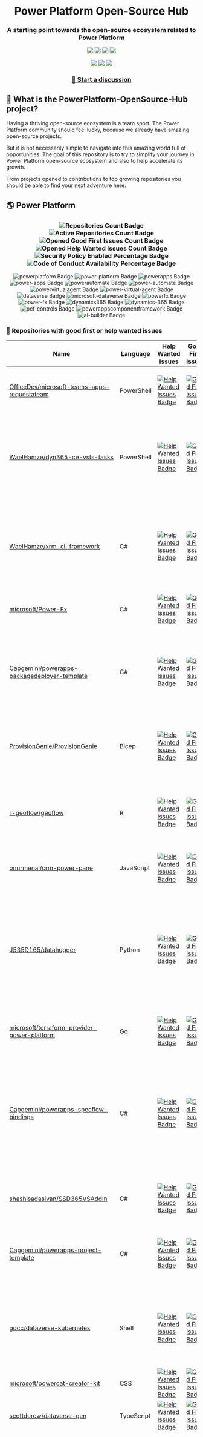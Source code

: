 <p align="center">
    <h1 align="center">
        Power Platform Open-Source Hub
    </h1>
    <h3 align="center">
        A starting point towards the open-source ecosystem related to Power Platform
    </h3>
</p>

<p align="center">
    <a href="https://github.com/rpothin/PowerPlatform-OpenSource-Hub/blob/main/LICENSE" alt="Repository License">
        <img src="https://img.shields.io/github/license/rpothin/PowerPlatform-OpenSource-Hub?color=yellow&label=License" /></a>
    <a href="#watchers" alt="Watchers">
        <img src="https://img.shields.io/github/watchers/rpothin/PowerPlatform-OpenSource-Hub?style=social" /></a>
    <a href="#forks" alt="Forks">
        <img src="https://img.shields.io/github/forks/rpothin/PowerPlatform-OpenSource-Hub?style=social" /></a>
    <a href="#stars" alt="Stars">
        <img src="https://img.shields.io/github/stars/rpothin/PowerPlatform-OpenSource-Hub?style=social" /></a>
</p>

<p align="center">
    <a href="https://github.com/rpothin/PowerPlatform-OpenSource-Hub/actions/workflows/update-github-repositories-details.yml" alt="Update repositories details">
        <img src="https://github.com/rpothin/PowerPlatform-OpenSource-Hub/actions/workflows/update-github-repositories-details.yml/badge.svg" /></a>
    <a href="https://github.com/rpothin/PowerPlatform-OpenSource-Hub/actions/workflows/update-readme-with-github-repositories-details.yml" alt="Update README">
        <img src="https://github.com/rpothin/PowerPlatform-OpenSource-Hub/actions/workflows/update-readme-with-github-repositories-details.yml/badge.svg" /></a>
    <a href="https://github.com/rpothin/PowerPlatform-OpenSource-Hub/actions/workflows/pages/pages-build-deployment" alt="Update website">
        <img src="https://github.com/rpothin/PowerPlatform-OpenSource-Hub/actions/workflows/pages/pages-build-deployment/badge.svg" /></a>
</p>

<h3 align="center">
  <a href="https://github.com/rpothin/PowerPlatform-OpenSource-Hub/discussions/new/choose">📢 Start a discussion</a>
</h3>

## 🏡 What is the PowerPlatform-OpenSource-Hub project?

Having a thriving open-source ecosystem is a team sport.
The Power Platform community should feel lucky, because we already have amazing open-source projects.

But it is not necessarily simple to navigate into this amazing world full of opportunities.
The goal of this repository is to try to simplify your journey in Power Platform open-source ecosystem and also to help accelerate its growth.

From projects opened to contributions to top growing repositories you should be able to find your next adventure here.

## 🌎 Power Platform 

<!--START_SECTION:summary-->
<h3 align='center'>
  <img alt='Repositories Count Badge' src='https://img.shields.io/badge/Repositories-226-602890'>
  <img alt='Active Repositories Count Badge' src='https://img.shields.io/badge/Active_Repositories-132-A24FBF'>
  <img alt='Opened Good First Issues Count Badge' src='https://img.shields.io/badge/Good_First_Issues-18-green'>
  <img alt='Opened Help Wanted Issues Count Badge' src='https://img.shields.io/badge/Help_Wanted_Issues-19-blue'>
  <br/>
  <img alt='Security Policy Enabled Percentage Badge' src='https://img.shields.io/badge/Security_Policy_Enabled_Percentage-19-orange'>
  <img alt='Code of Conduct Availability Percentage Badge' src='https://img.shields.io/badge/Code_of_Conduct_Availability_Percentage-26-9F2B63'>
</h3>

<p align='center'>
  <img alt='powerplatform Badge' src='https://img.shields.io/badge/powerplatform-D8F74D'>
  <img alt='power-platform Badge' src='https://img.shields.io/badge/power--platform-824725'>
  <img alt='powerapps Badge' src='https://img.shields.io/badge/powerapps-73358D'>
  <img alt='power-apps Badge' src='https://img.shields.io/badge/power--apps-8457FF'>
  <img alt='powerautomate Badge' src='https://img.shields.io/badge/powerautomate-73E01B'>
  <img alt='power-automate Badge' src='https://img.shields.io/badge/power--automate-16C1F1'>
  <img alt='powervirtualagent Badge' src='https://img.shields.io/badge/powervirtualagent-A16589'>
  <img alt='power-virtual-agent Badge' src='https://img.shields.io/badge/power--virtual--agent-E8395E'>
  <img alt='dataverse Badge' src='https://img.shields.io/badge/dataverse-CF68C1'>
  <img alt='microsoft-dataverse Badge' src='https://img.shields.io/badge/microsoft--dataverse-BD3D3C'>
  <img alt='powerfx Badge' src='https://img.shields.io/badge/powerfx-29D3A8'>
  <img alt='power-fx Badge' src='https://img.shields.io/badge/power--fx-E5CAFA'>
  <img alt='dynamics365 Badge' src='https://img.shields.io/badge/dynamics365-3034C7'>
  <img alt='dynamics-365 Badge' src='https://img.shields.io/badge/dynamics--365-0A379B'>
  <img alt='pcf-controls Badge' src='https://img.shields.io/badge/pcf--controls-F980DE'>
  <img alt='powerappscomponentframework Badge' src='https://img.shields.io/badge/powerappscomponentframework-89FF16'>
  <img alt='ai-builder Badge' src='https://img.shields.io/badge/ai--builder-279C9E'>
</p>
<!--END_SECTION:summary-->

### 💭 Repositories with good first or help wanted issues

<!--START_SECTION:repositories-opened-to-contribution-->
|Name|Language|Help Wanted Issues|Good First Issues|Topics|
|----|--------|------------------|-----------------|------|
|[OfficeDev/microsoft-teams-apps-requestateam](https://github.com/OfficeDev/microsoft-teams-apps-requestateam)|PowerShell|[![Help Wanted Issues Badge](https://img.shields.io/badge/30-blue)](https://github.com/OfficeDev/microsoft-teams-apps-requestateam/labels/help%20wanted)|[![Good First Issues Badge](https://img.shields.io/badge/17-green)](https://github.com/OfficeDev/microsoft-teams-apps-requestateam/labels/good%20first%20issue)|![microsoft Badge](https://img.shields.io/badge/microsoft-1E9467) ![microsoftteams Badge](https://img.shields.io/badge/microsoftteams-BFD42F) ![powerapps Badge](https://img.shields.io/badge/powerapps-0E36B4) ![powerautomate Badge](https://img.shields.io/badge/powerautomate-60CBA5) ![logicapps Badge](https://img.shields.io/badge/logicapps-87EC45) ![azure Badge](https://img.shields.io/badge/azure-1559F0)|
|[WaelHamze/dyn365-ce-vsts-tasks](https://github.com/WaelHamze/dyn365-ce-vsts-tasks)|PowerShell|[![Help Wanted Issues Badge](https://img.shields.io/badge/30-blue)](https://github.com/WaelHamze/dyn365-ce-vsts-tasks/labels/help%20wanted)|[![Good First Issues Badge](https://img.shields.io/badge/0-green)](https://github.com/WaelHamze/dyn365-ce-vsts-tasks/labels/good%20first%20issue)|![devops Badge](https://img.shields.io/badge/devops-B394C9) ![continuous-integration Badge](https://img.shields.io/badge/continuous--integration-BE398E) ![continuous-delivery Badge](https://img.shields.io/badge/continuous--delivery-CCE467) ![continuous-deployment Badge](https://img.shields.io/badge/continuous--deployment-623701) ![dynamics-365 Badge](https://img.shields.io/badge/dynamics--365-CDF015) ![powershell Badge](https://img.shields.io/badge/powershell-24DD5F) ![msdyn365 Badge](https://img.shields.io/badge/msdyn365-8E6401) ![crm Badge](https://img.shields.io/badge/crm-926B79) ![dynamics Badge](https://img.shields.io/badge/dynamics-464E52) ![build-automation Badge](https://img.shields.io/badge/build--automation-AD7AE4) ![release-automation Badge](https://img.shields.io/badge/release--automation-78C0A3)|
|[WaelHamze/xrm-ci-framework](https://github.com/WaelHamze/xrm-ci-framework)|C#|[![Help Wanted Issues Badge](https://img.shields.io/badge/11-blue)](https://github.com/WaelHamze/xrm-ci-framework/labels/help%20wanted)|[![Good First Issues Badge](https://img.shields.io/badge/0-green)](https://github.com/WaelHamze/xrm-ci-framework/labels/good%20first%20issue)|![devops Badge](https://img.shields.io/badge/devops-AF8D89) ![continuous-integration Badge](https://img.shields.io/badge/continuous--integration-BA29A1) ![continuous-delivery Badge](https://img.shields.io/badge/continuous--delivery-9DFCCC) ![continuous-deployment Badge](https://img.shields.io/badge/continuous--deployment-B5080E) ![crm Badge](https://img.shields.io/badge/crm-70114E) ![dynamics Badge](https://img.shields.io/badge/dynamics-385E6E) ![msdyn365 Badge](https://img.shields.io/badge/msdyn365-264BED) ![dynamics-365 Badge](https://img.shields.io/badge/dynamics--365-0BFD16) ![powershell Badge](https://img.shields.io/badge/powershell-C35101) ![scripts Badge](https://img.shields.io/badge/scripts-85EECE) ![build-automation Badge](https://img.shields.io/badge/build--automation-5B2AB2) ![release-automation Badge](https://img.shields.io/badge/release--automation-754B39)|
|[microsoft/Power-Fx](https://github.com/microsoft/Power-Fx)|C#|[![Help Wanted Issues Badge](https://img.shields.io/badge/0-blue)](https://github.com/microsoft/Power-Fx/labels/help%20wanted)|[![Good First Issues Badge](https://img.shields.io/badge/9-green)](https://github.com/microsoft/Power-Fx/labels/good%20first%20issue)|![power-fx Badge](https://img.shields.io/badge/power--fx-61886E) ![powerfx Badge](https://img.shields.io/badge/powerfx-2E4BF7)|
|[Capgemini/powerapps-packagedeployer-template](https://github.com/Capgemini/powerapps-packagedeployer-template)|C#|[![Help Wanted Issues Badge](https://img.shields.io/badge/0-blue)](https://github.com/Capgemini/powerapps-packagedeployer-template/labels/help%20wanted)|[![Good First Issues Badge](https://img.shields.io/badge/5-green)](https://github.com/Capgemini/powerapps-packagedeployer-template/labels/good%20first%20issue)|![dyanmics-365 Badge](https://img.shields.io/badge/dyanmics--365-A2B9AD) ![dynamics Badge](https://img.shields.io/badge/dynamics-AE2AD2) ![dynamics-crm Badge](https://img.shields.io/badge/dynamics--crm-62E2BF) ![alm Badge](https://img.shields.io/badge/alm-CD0634) ![continuous-deployment Badge](https://img.shields.io/badge/continuous--deployment-F0B875) ![continuous-delivery Badge](https://img.shields.io/badge/continuous--delivery-02DDEB) ![powerapps Badge](https://img.shields.io/badge/powerapps-8E8AF4) ![package-deployer Badge](https://img.shields.io/badge/package--deployer-2193F4) ![power-apps Badge](https://img.shields.io/badge/power--apps-D19054) ![power-platform Badge](https://img.shields.io/badge/power--platform-2CE280) ![microsoft Badge](https://img.shields.io/badge/microsoft-2FE756)|
|[ProvisionGenie/ProvisionGenie](https://github.com/ProvisionGenie/ProvisionGenie)|Bicep|[![Help Wanted Issues Badge](https://img.shields.io/badge/3-blue)](https://github.com/ProvisionGenie/ProvisionGenie/labels/help%20wanted)|[![Good First Issues Badge](https://img.shields.io/badge/2-green)](https://github.com/ProvisionGenie/ProvisionGenie/labels/good%20first%20issue)|![microsoftteams Badge](https://img.shields.io/badge/microsoftteams-A55866) ![powerplatform Badge](https://img.shields.io/badge/powerplatform-BEB81D) ![logicapps Badge](https://img.shields.io/badge/logicapps-88352E) ![microsoft-teams Badge](https://img.shields.io/badge/microsoft--teams-B507F1) ![azure Badge](https://img.shields.io/badge/azure-E2E83D) ![microsoft Badge](https://img.shields.io/badge/microsoft-03E8CD) ![hacktoberfest Badge](https://img.shields.io/badge/hacktoberfest-F8D797)|
|[r-geoflow/geoflow](https://github.com/r-geoflow/geoflow)|R|[![Help Wanted Issues Badge](https://img.shields.io/badge/5-blue)](https://github.com/r-geoflow/geoflow/labels/help%20wanted)|[![Good First Issues Badge](https://img.shields.io/badge/0-green)](https://github.com/r-geoflow/geoflow/labels/good%20first%20issue)|![r Badge](https://img.shields.io/badge/r-5F8EF7) ![geospatial Badge](https://img.shields.io/badge/geospatial-9FCC8C) ![spatial Badge](https://img.shields.io/badge/spatial-82079A) ![workflow Badge](https://img.shields.io/badge/workflow-3CE090) ![data Badge](https://img.shields.io/badge/data-816255) ![metadata Badge](https://img.shields.io/badge/metadata-CA996E) ![fair Badge](https://img.shields.io/badge/fair-7361A0) ![inspire Badge](https://img.shields.io/badge/inspire-F43F5A) ![iso Badge](https://img.shields.io/badge/iso-DD7697) ![ogc Badge](https://img.shields.io/badge/ogc-CBCAA8) ![orchestrator Badge](https://img.shields.io/badge/orchestrator-06147F) ![zenodo Badge](https://img.shields.io/badge/zenodo-F83069) ![dataverse Badge](https://img.shields.io/badge/dataverse-27AA67) ![postgis Badge](https://img.shields.io/badge/postgis-2376A8) ![ocs Badge](https://img.shields.io/badge/ocs-6B6950)|
|[onurmenal/crm-power-pane](https://github.com/onurmenal/crm-power-pane)|JavaScript|[![Help Wanted Issues Badge](https://img.shields.io/badge/1-blue)](https://github.com/onurmenal/crm-power-pane/labels/help%20wanted)|[![Good First Issues Badge](https://img.shields.io/badge/3-green)](https://github.com/onurmenal/crm-power-pane/labels/good%20first%20issue)|![dynamics-crm Badge](https://img.shields.io/badge/dynamics--crm-BC5FC7) ![dynamics-365 Badge](https://img.shields.io/badge/dynamics--365-D16764) ![browser-extension Badge](https://img.shields.io/badge/browser--extension-682110) ![crm Badge](https://img.shields.io/badge/crm-F7A712)|
|[J535D165/datahugger](https://github.com/J535D165/datahugger)|Python|[![Help Wanted Issues Badge](https://img.shields.io/badge/4-blue)](https://github.com/J535D165/datahugger/labels/help%20wanted)|[![Good First Issues Badge](https://img.shields.io/badge/0-green)](https://github.com/J535D165/datahugger/labels/good%20first%20issue)|![scientific Badge](https://img.shields.io/badge/scientific-DBB1E8) ![scientific-data Badge](https://img.shields.io/badge/scientific--data-61A679) ![cli Badge](https://img.shields.io/badge/cli-DB4A86) ![data Badge](https://img.shields.io/badge/data-9CF715) ![dataverse Badge](https://img.shields.io/badge/dataverse-6A01E5) ![dryad Badge](https://img.shields.io/badge/dryad-EE49D4) ![figshare Badge](https://img.shields.io/badge/figshare-577F55) ![github Badge](https://img.shields.io/badge/github-CF6895) ![python Badge](https://img.shields.io/badge/python-E8CB84) ![repository Badge](https://img.shields.io/badge/repository-BE56EF) ![research Badge](https://img.shields.io/badge/research-B98144) ![research-data-management Badge](https://img.shields.io/badge/research--data--management-03F2A8) ![science Badge](https://img.shields.io/badge/science-F180D5) ![utrecht-university Badge](https://img.shields.io/badge/utrecht--university-424EC1) ![zenodo Badge](https://img.shields.io/badge/zenodo-2E53D2) ![datacite Badge](https://img.shields.io/badge/datacite-1843C6) ![dataone Badge](https://img.shields.io/badge/dataone-062334) ![mendeley-data Badge](https://img.shields.io/badge/mendeley--data-334F8D) ![rdm Badge](https://img.shields.io/badge/rdm-490BB1)|
|[microsoft/terraform-provider-power-platform](https://github.com/microsoft/terraform-provider-power-platform)|Go|[![Help Wanted Issues Badge](https://img.shields.io/badge/0-blue)](https://github.com/microsoft/terraform-provider-power-platform/labels/help%20wanted)|[![Good First Issues Badge](https://img.shields.io/badge/4-green)](https://github.com/microsoft/terraform-provider-power-platform/labels/good%20first%20issue)|![power-platform Badge](https://img.shields.io/badge/power--platform-D56FE1) ![terraform Badge](https://img.shields.io/badge/terraform-3EBB18) ![terraform-provider Badge](https://img.shields.io/badge/terraform--provider-460631)|
|[Capgemini/powerapps-specflow-bindings](https://github.com/Capgemini/powerapps-specflow-bindings)|C#|[![Help Wanted Issues Badge](https://img.shields.io/badge/0-blue)](https://github.com/Capgemini/powerapps-specflow-bindings/labels/help%20wanted)|[![Good First Issues Badge](https://img.shields.io/badge/4-green)](https://github.com/Capgemini/powerapps-specflow-bindings/labels/good%20first%20issue)|![dynamics-365 Badge](https://img.shields.io/badge/dynamics--365-254FE4) ![dynamics Badge](https://img.shields.io/badge/dynamics-7F0A7A) ![dynamics-crm Badge](https://img.shields.io/badge/dynamics--crm-09A86F) ![specflow Badge](https://img.shields.io/badge/specflow-B964F5) ![automated-testing Badge](https://img.shields.io/badge/automated--testing-710717) ![automated-tests Badge](https://img.shields.io/badge/automated--tests-BBA2F5) ![ui-testing Badge](https://img.shields.io/badge/ui--testing-866C16) ![xrm Badge](https://img.shields.io/badge/xrm-A0E58F) ![powerapps Badge](https://img.shields.io/badge/powerapps-E25105) ![cds Badge](https://img.shields.io/badge/cds-8BFDF6) ![bindings Badge](https://img.shields.io/badge/bindings-A65267) ![specflow-steps Badge](https://img.shields.io/badge/specflow--steps-D14455) ![test-automation Badge](https://img.shields.io/badge/test--automation-EF68E6) ![testing Badge](https://img.shields.io/badge/testing-A74187) ![specflow-bindings Badge](https://img.shields.io/badge/specflow--bindings-42F717) ![uci Badge](https://img.shields.io/badge/uci-AA22A7) ![power-apps Badge](https://img.shields.io/badge/power--apps-7F7DC3) ![power-platform Badge](https://img.shields.io/badge/power--platform-69F97E) ![microsoft Badge](https://img.shields.io/badge/microsoft-1F7890)|
|[shashisadasivan/SSD365VSAddIn](https://github.com/shashisadasivan/SSD365VSAddIn)|C#|[![Help Wanted Issues Badge](https://img.shields.io/badge/2-blue)](https://github.com/shashisadasivan/SSD365VSAddIn/labels/help%20wanted)|[![Good First Issues Badge](https://img.shields.io/badge/2-green)](https://github.com/shashisadasivan/SSD365VSAddIn/labels/good%20first%20issue)|![d365fo Badge](https://img.shields.io/badge/d365fo-F4A952) ![d365 Badge](https://img.shields.io/badge/d365-F30938) ![visual-studio-extension Badge](https://img.shields.io/badge/visual--studio--extension-7EF1D4) ![dynamics-365 Badge](https://img.shields.io/badge/dynamics--365-86D7C7) ![hacktoberfest Badge](https://img.shields.io/badge/hacktoberfest-25C12C)|
|[Capgemini/powerapps-project-template](https://github.com/Capgemini/powerapps-project-template)|C#|[![Help Wanted Issues Badge](https://img.shields.io/badge/0-blue)](https://github.com/Capgemini/powerapps-project-template/labels/help%20wanted)|[![Good First Issues Badge](https://img.shields.io/badge/3-green)](https://github.com/Capgemini/powerapps-project-template/labels/good%20first%20issue)|![powerapps Badge](https://img.shields.io/badge/powerapps-162FF1) ![power-apps Badge](https://img.shields.io/badge/power--apps-C9CB95) ![dynamics-365 Badge](https://img.shields.io/badge/dynamics--365-1B82B7) ![dynamics Badge](https://img.shields.io/badge/dynamics-B78644) ![dynamics-crm Badge](https://img.shields.io/badge/dynamics--crm-9D1F6C) ![powerplatform Badge](https://img.shields.io/badge/powerplatform-3602DB) ![power-platform Badge](https://img.shields.io/badge/power--platform-C25794) ![yeoman-generator Badge](https://img.shields.io/badge/yeoman--generator-4AB853) ![microsoft Badge](https://img.shields.io/badge/microsoft-CDA9FE)|
|[gdcc/dataverse-kubernetes](https://github.com/gdcc/dataverse-kubernetes)|Shell|[![Help Wanted Issues Badge](https://img.shields.io/badge/3-blue)](https://github.com/gdcc/dataverse-kubernetes/labels/help%20wanted)|[![Good First Issues Badge](https://img.shields.io/badge/0-green)](https://github.com/gdcc/dataverse-kubernetes/labels/good%20first%20issue)|![dataverse Badge](https://img.shields.io/badge/dataverse-8B1FDE) ![docker Badge](https://img.shields.io/badge/docker-F95B1F) ![container Badge](https://img.shields.io/badge/container-D68CF2) ![containerization Badge](https://img.shields.io/badge/containerization-4B1F3C) ![kubernetes Badge](https://img.shields.io/badge/kubernetes-D2C9D2) ![kubernetes-deployment Badge](https://img.shields.io/badge/kubernetes--deployment-669AED) ![kubernetes-cluster Badge](https://img.shields.io/badge/kubernetes--cluster-FB0FFF) ![k8s Badge](https://img.shields.io/badge/k8s-C236FB) ![kustomize Badge](https://img.shields.io/badge/kustomize-7F4033) ![hacktoberfest Badge](https://img.shields.io/badge/hacktoberfest-3999E7)|
|[microsoft/powercat-creator-kit](https://github.com/microsoft/powercat-creator-kit)|CSS|[![Help Wanted Issues Badge](https://img.shields.io/badge/0-blue)](https://github.com/microsoft/powercat-creator-kit/labels/help%20wanted)|[![Good First Issues Badge](https://img.shields.io/badge/2-green)](https://github.com/microsoft/powercat-creator-kit/labels/good%20first%20issue)|![pcf Badge](https://img.shields.io/badge/pcf-005851) ![powerapps Badge](https://img.shields.io/badge/powerapps-E45226)|
|[scottdurow/dataverse-gen](https://github.com/scottdurow/dataverse-gen)|TypeScript|[![Help Wanted Issues Badge](https://img.shields.io/badge/2-blue)](https://github.com/scottdurow/dataverse-gen/labels/help%20wanted)|[![Good First Issues Badge](https://img.shields.io/badge/0-green)](https://github.com/scottdurow/dataverse-gen/labels/good%20first%20issue)|![cds Badge](https://img.shields.io/badge/cds-3E43C9) ![codegen Badge](https://img.shields.io/badge/codegen-4D1EE2) ![common-data-service Badge](https://img.shields.io/badge/common--data--service-615B0A) ![dataverse Badge](https://img.shields.io/badge/dataverse-49161E)|
|[microsoft/Microsoft365DSC](https://github.com/microsoft/Microsoft365DSC)|PowerShell|[![Help Wanted Issues Badge](https://img.shields.io/badge/2-blue)](https://github.com/microsoft/Microsoft365DSC/labels/help%20wanted)|[![Good First Issues Badge](https://img.shields.io/badge/0-green)](https://github.com/microsoft/Microsoft365DSC/labels/good%20first%20issue)|![microsoft365 Badge](https://img.shields.io/badge/microsoft365-9A6DCB) ![powershell Badge](https://img.shields.io/badge/powershell-047D4B) ![monitoring Badge](https://img.shields.io/badge/monitoring-2F3FDD) ![desiredstateconfiguration Badge](https://img.shields.io/badge/desiredstateconfiguration-022821) ![configuration-as-code Badge](https://img.shields.io/badge/configuration--as--code-4A0EDD) ![devops Badge](https://img.shields.io/badge/devops-56C7DF) ![office365 Badge](https://img.shields.io/badge/office365-7B4379) ![sharepoint Badge](https://img.shields.io/badge/sharepoint-B89859) ![onedrive Badge](https://img.shields.io/badge/onedrive-914AE9) ![powerplatform Badge](https://img.shields.io/badge/powerplatform-75A2E5) ![teams Badge](https://img.shields.io/badge/teams-0C1BD9) ![microsoft Badge](https://img.shields.io/badge/microsoft-E64502) ![securityandcompliance Badge](https://img.shields.io/badge/securityandcompliance-00DD8A) ![skypeforbusiness Badge](https://img.shields.io/badge/skypeforbusiness-1C7075) ![azuread Badge](https://img.shields.io/badge/azuread-AF8906) ![exchangeonline Badge](https://img.shields.io/badge/exchangeonline-83919F) ![intune Badge](https://img.shields.io/badge/intune-26B058) ![hacktoberfest Badge](https://img.shields.io/badge/hacktoberfest-336E80)|
|[Capgemini/xrm-datamigration](https://github.com/Capgemini/xrm-datamigration)|C#|[![Help Wanted Issues Badge](https://img.shields.io/badge/0-blue)](https://github.com/Capgemini/xrm-datamigration/labels/help%20wanted)|[![Good First Issues Badge](https://img.shields.io/badge/2-green)](https://github.com/Capgemini/xrm-datamigration/labels/good%20first%20issue)|![power-apps Badge](https://img.shields.io/badge/power--apps-BA2F9A) ![power-platform Badge](https://img.shields.io/badge/power--platform-A595A7) ![dynamics-365 Badge](https://img.shields.io/badge/dynamics--365-A6570F) ![dynamics-crm Badge](https://img.shields.io/badge/dynamics--crm-7E5DF3) ![dynamics Badge](https://img.shields.io/badge/dynamics-A38FC2) ![common-data-service Badge](https://img.shields.io/badge/common--data--service-89E8A6) ![cds Badge](https://img.shields.io/badge/cds-22C4D7) ![microsoft Badge](https://img.shields.io/badge/microsoft-8FFB05) ![powerplatform Badge](https://img.shields.io/badge/powerplatform-BCCECC)|
|[ewingjm/development-hub](https://github.com/ewingjm/development-hub)|C#|[![Help Wanted Issues Badge](https://img.shields.io/badge/0-blue)](https://github.com/ewingjm/development-hub/labels/help%20wanted)|[![Good First Issues Badge](https://img.shields.io/badge/2-green)](https://github.com/ewingjm/development-hub/labels/good%20first%20issue)|![powerapps Badge](https://img.shields.io/badge/powerapps-CA6A27) ![powerapps-solutions Badge](https://img.shields.io/badge/powerapps--solutions-729D0C) ![powerplatform Badge](https://img.shields.io/badge/powerplatform-14A411) ![dynamics Badge](https://img.shields.io/badge/dynamics-A28081) ![dynamics-crm Badge](https://img.shields.io/badge/dynamics--crm-3AD85A) ![dynamics365 Badge](https://img.shields.io/badge/dynamics365-F63C82) ![dynamics-365 Badge](https://img.shields.io/badge/dynamics--365-F7F4F2) ![dynamics-crm-online Badge](https://img.shields.io/badge/dynamics--crm--online-392BB1) ![common-data-service Badge](https://img.shields.io/badge/common--data--service-524953) ![cds Badge](https://img.shields.io/badge/cds-B0C3AF) ![ci Badge](https://img.shields.io/badge/ci-74F5F2) ![continuous-integration Badge](https://img.shields.io/badge/continuous--integration-6328CB) ![devops Badge](https://img.shields.io/badge/devops-8965DC) ![azure-devops Badge](https://img.shields.io/badge/azure--devops-4191AF)|
|[albanian-xrm/Xrm-Entity-Serializer](https://github.com/albanian-xrm/Xrm-Entity-Serializer)|C#|[![Help Wanted Issues Badge](https://img.shields.io/badge/1-blue)](https://github.com/albanian-xrm/Xrm-Entity-Serializer/labels/help%20wanted)|[![Good First Issues Badge](https://img.shields.io/badge/1-green)](https://github.com/albanian-xrm/Xrm-Entity-Serializer/labels/good%20first%20issue)|![c-sharp Badge](https://img.shields.io/badge/c--sharp-6C3474) ![xrm-entity-serializer Badge](https://img.shields.io/badge/xrm--entity--serializer-1AA5B6) ![newtonsoft-json Badge](https://img.shields.io/badge/newtonsoft--json-A3CA56) ![dynamics-crm Badge](https://img.shields.io/badge/dynamics--crm-60746D) ![json Badge](https://img.shields.io/badge/json-10B04A) ![made-in-albania Badge](https://img.shields.io/badge/made--in--albania-212A84) ![dataverse Badge](https://img.shields.io/badge/dataverse-DE6F88)|
|[OliverFlint/XrmTypesGen](https://github.com/OliverFlint/XrmTypesGen)|TypeScript|[![Help Wanted Issues Badge](https://img.shields.io/badge/2-blue)](https://github.com/OliverFlint/XrmTypesGen/labels/help%20wanted)|[![Good First Issues Badge](https://img.shields.io/badge/0-green)](https://github.com/OliverFlint/XrmTypesGen/labels/good%20first%20issue)|![dynmaics Badge](https://img.shields.io/badge/dynmaics-1EDA3F) ![356 Badge](https://img.shields.io/badge/356-4E798B) ![typescript Badge](https://img.shields.io/badge/typescript-7A8A6A) ![javascript Badge](https://img.shields.io/badge/javascript-4EA4BB) ![dataverse Badge](https://img.shields.io/badge/dataverse-C42D44) ![powerapps Badge](https://img.shields.io/badge/powerapps-2DBF13) ![dynamics-365 Badge](https://img.shields.io/badge/dynamics--365-C4C8E8)|
|[pnp/provision-assist-m365](https://github.com/pnp/provision-assist-m365)|PowerShell|[![Help Wanted Issues Badge](https://img.shields.io/badge/1-blue)](https://github.com/pnp/provision-assist-m365/labels/help%20wanted)|[![Good First Issues Badge](https://img.shields.io/badge/1-green)](https://github.com/pnp/provision-assist-m365/labels/good%20first%20issue)|![microsoftteams Badge](https://img.shields.io/badge/microsoftteams-1213AF) ![powerapps Badge](https://img.shields.io/badge/powerapps-19B6CD) ![powerapps-solutions Badge](https://img.shields.io/badge/powerapps--solutions-F51CFD) ![sharepoint Badge](https://img.shields.io/badge/sharepoint-10319E) ![azureautomation Badge](https://img.shields.io/badge/azureautomation-8740CD) ![logicapps Badge](https://img.shields.io/badge/logicapps-7EB80F) ![powerautomate Badge](https://img.shields.io/badge/powerautomate-28A150) ![powershell Badge](https://img.shields.io/badge/powershell-D07429) ![provisioning Badge](https://img.shields.io/badge/provisioning-4983EF) ![copilot Badge](https://img.shields.io/badge/copilot-416CB2) ![copilot-for-microsoft-365 Badge](https://img.shields.io/badge/copilot--for--microsoft--365-B9AA21)|
|[abvogel/Microsoft.Xrm.DevOps.Data](https://github.com/abvogel/Microsoft.Xrm.DevOps.Data)|C#|[![Help Wanted Issues Badge](https://img.shields.io/badge/0-blue)](https://github.com/abvogel/Microsoft.Xrm.DevOps.Data/labels/help%20wanted)|[![Good First Issues Badge](https://img.shields.io/badge/1-green)](https://github.com/abvogel/Microsoft.Xrm.DevOps.Data/labels/good%20first%20issue)|![dynamics-crm Badge](https://img.shields.io/badge/dynamics--crm-6FD0A8) ![c-sharp Badge](https://img.shields.io/badge/c--sharp-986423) ![dynamics Badge](https://img.shields.io/badge/dynamics-24365E) ![dynamics-365 Badge](https://img.shields.io/badge/dynamics--365-EAB811) ![dynamics-crm-online Badge](https://img.shields.io/badge/dynamics--crm--online-C46525) ![devops-tools Badge](https://img.shields.io/badge/devops--tools-E2932A) ![data-migration-tool Badge](https://img.shields.io/badge/data--migration--tool-58E1D4) ![crm-configuration-migration Badge](https://img.shields.io/badge/crm--configuration--migration-055B02) ![package-deployer Badge](https://img.shields.io/badge/package--deployer-50AA80) ![crm-package-deployer Badge](https://img.shields.io/badge/crm--package--deployer-486B4D)|
|[OGcanviz/ChartComponents](https://github.com/OGcanviz/ChartComponents)||[![Help Wanted Issues Badge](https://img.shields.io/badge/0-blue)](https://github.com/OGcanviz/ChartComponents/labels/help%20wanted)|[![Good First Issues Badge](https://img.shields.io/badge/1-green)](https://github.com/OGcanviz/ChartComponents/labels/good%20first%20issue)|![powerapps Badge](https://img.shields.io/badge/powerapps-8ECC03) ![office365 Badge](https://img.shields.io/badge/office365-7EAB5D) ![powerplatform Badge](https://img.shields.io/badge/powerplatform-3E4A6C) ![charts Badge](https://img.shields.io/badge/charts-57950E) ![graphs Badge](https://img.shields.io/badge/graphs-D29E12) ![svg Badge](https://img.shields.io/badge/svg-0C8475) ![components Badge](https://img.shields.io/badge/components-6C38B9)|
|[IQSS/dataverse-client-r](https://github.com/IQSS/dataverse-client-r)|R|[![Help Wanted Issues Badge](https://img.shields.io/badge/1-blue)](https://github.com/IQSS/dataverse-client-r/labels/help%20wanted)|[![Good First Issues Badge](https://img.shields.io/badge/0-green)](https://github.com/IQSS/dataverse-client-r/labels/good%20first%20issue)|![dataverse Badge](https://img.shields.io/badge/dataverse-460423) ![sword Badge](https://img.shields.io/badge/sword-E3A282) ![r Badge](https://img.shields.io/badge/r-F90AC2) ![cran Badge](https://img.shields.io/badge/cran-E3E028) ![data Badge](https://img.shields.io/badge/data-E3E7C4) ![data-deposit Badge](https://img.shields.io/badge/data--deposit-1D81FB) ![dataverse-api Badge](https://img.shields.io/badge/dataverse--api-50CF0D)|
|[scottdurow/RibbonWorkbench](https://github.com/scottdurow/RibbonWorkbench)|JavaScript|[![Help Wanted Issues Badge](https://img.shields.io/badge/1-blue)](https://github.com/scottdurow/RibbonWorkbench/labels/help%20wanted)|[![Good First Issues Badge](https://img.shields.io/badge/0-green)](https://github.com/scottdurow/RibbonWorkbench/labels/good%20first%20issue)|![dynamics365 Badge](https://img.shields.io/badge/dynamics365-6B4DD0)|
|[gdcc/easyDataverse](https://github.com/gdcc/easyDataverse)|Python|[![Help Wanted Issues Badge](https://img.shields.io/badge/0-blue)](https://github.com/gdcc/easyDataverse/labels/help%20wanted)|[![Good First Issues Badge](https://img.shields.io/badge/1-green)](https://github.com/gdcc/easyDataverse/labels/good%20first%20issue)|![dataverse Badge](https://img.shields.io/badge/dataverse-E3A22A) ![dataverse-api Badge](https://img.shields.io/badge/dataverse--api-65BFDA)|
|[MscrmTools/XrmToolBox](https://github.com/MscrmTools/XrmToolBox)|C#|[![Help Wanted Issues Badge](https://img.shields.io/badge/1-blue)](https://github.com/MscrmTools/XrmToolBox/labels/help%20wanted)|[![Good First Issues Badge](https://img.shields.io/badge/0-green)](https://github.com/MscrmTools/XrmToolBox/labels/good%20first%20issue)|![xrmtoolbox Badge](https://img.shields.io/badge/xrmtoolbox-E26261) ![microsoft-dynamics-crm Badge](https://img.shields.io/badge/microsoft--dynamics--crm-D84FBE) ![cds Badge](https://img.shields.io/badge/cds-C1E409) ![powerapps Badge](https://img.shields.io/badge/powerapps-F16EB3) ![microsoft-dynamics Badge](https://img.shields.io/badge/microsoft--dynamics-0B83A5) ![microsoft-dataverse Badge](https://img.shields.io/badge/microsoft--dataverse-092059)|
|[pnp/prompt-pulse](https://github.com/pnp/prompt-pulse)||[![Help Wanted Issues Badge](https://img.shields.io/badge/0-blue)](https://github.com/pnp/prompt-pulse/labels/help%20wanted)|[![Good First Issues Badge](https://img.shields.io/badge/1-green)](https://github.com/pnp/prompt-pulse/labels/good%20first%20issue)|![ai Badge](https://img.shields.io/badge/ai-7D082B) ![copilot Badge](https://img.shields.io/badge/copilot-73278F) ![copilot-chat Badge](https://img.shields.io/badge/copilot--chat-C4C3F3) ![powerapps Badge](https://img.shields.io/badge/powerapps-B83E11) ![powerautomate Badge](https://img.shields.io/badge/powerautomate-2340D3) ![prompt Badge](https://img.shields.io/badge/prompt-B2E14E) ![prompt-engineering Badge](https://img.shields.io/badge/prompt--engineering-3231A7) ![sharepoint-online Badge](https://img.shields.io/badge/sharepoint--online-8F4BE5) ![copilot-for-microsoft-365 Badge](https://img.shields.io/badge/copilot--for--microsoft--365-36A2D8) ![microsoft365 Badge](https://img.shields.io/badge/microsoft365-104C3D) ![prompts Badge](https://img.shields.io/badge/prompts-B863E5)|
|[PowerPlatformAF/PowerPlatformAF](https://github.com/PowerPlatformAF/PowerPlatformAF)||[![Help Wanted Issues Badge](https://img.shields.io/badge/1-blue)](https://github.com/PowerPlatformAF/PowerPlatformAF/labels/help%20wanted)|[![Good First Issues Badge](https://img.shields.io/badge/0-green)](https://github.com/PowerPlatformAF/PowerPlatformAF/labels/good%20first%20issue)|![powerplatform Badge](https://img.shields.io/badge/powerplatform-ABCF1E) ![powerapps Badge](https://img.shields.io/badge/powerapps-0610E1) ![powerbi Badge](https://img.shields.io/badge/powerbi-C64B11) ![powerautomate Badge](https://img.shields.io/badge/powerautomate-B7FAF9) ![powervirtualagent Badge](https://img.shields.io/badge/powervirtualagent-C6D10E) ![dynamics365 Badge](https://img.shields.io/badge/dynamics365-15298A) ![microsoft Badge](https://img.shields.io/badge/microsoft-3C683B)|
|[Power-Maverick/PCF-CustomControlBuilder](https://github.com/Power-Maverick/PCF-CustomControlBuilder)|C#|[![Help Wanted Issues Badge](https://img.shields.io/badge/1-blue)](https://github.com/Power-Maverick/PCF-CustomControlBuilder/labels/help%20wanted)|[![Good First Issues Badge](https://img.shields.io/badge/0-green)](https://github.com/Power-Maverick/PCF-CustomControlBuilder/labels/good%20first%20issue)|![xrmtoolbox Badge](https://img.shields.io/badge/xrmtoolbox-4AEFB7) ![cds Badge](https://img.shields.io/badge/cds-E77A64) ![powerapps Badge](https://img.shields.io/badge/powerapps-7A3C42) ![dynamics-365 Badge](https://img.shields.io/badge/dynamics--365-129ADF) ![pcf Badge](https://img.shields.io/badge/pcf-12E483) ![custom-controls Badge](https://img.shields.io/badge/custom--controls-1B06F2) ![powerappscomponentframework Badge](https://img.shields.io/badge/powerappscomponentframework-E1928F)|
<!--END_SECTION:repositories-opened-to-contribution-->

### 🚀 Top 10 growing repositories

<!--START_SECTION:top-growing-repositories-->
|Name|Language|Stars|Watchers|Topics|
|----|--------|-----|--------|------|
|[IQSS/dataverse-client-r](https://github.com/IQSS/dataverse-client-r)|R|![Stars Badge](https://img.shields.io/badge/62-yellow)|![Watchers Badge](https://img.shields.io/badge/13-orange)|![dataverse Badge](https://img.shields.io/badge/dataverse-1D1BC1) ![sword Badge](https://img.shields.io/badge/sword-D0CF1E) ![r Badge](https://img.shields.io/badge/r-3BA752) ![cran Badge](https://img.shields.io/badge/cran-19CA77) ![data Badge](https://img.shields.io/badge/data-68138E) ![data-deposit Badge](https://img.shields.io/badge/data--deposit-D3A92E) ![dataverse-api Badge](https://img.shields.io/badge/dataverse--api-22BA03)|
|[dylanhaskins/PowerPlatformCICD](https://github.com/dylanhaskins/PowerPlatformCICD)|C#|![Stars Badge](https://img.shields.io/badge/39-yellow)|![Watchers Badge](https://img.shields.io/badge/7-orange)|![powerplatform Badge](https://img.shields.io/badge/powerplatform-BF7B0B) ![dynamics365 Badge](https://img.shields.io/badge/dynamics365-0186C1) ![dynamics-365 Badge](https://img.shields.io/badge/dynamics--365-B26570) ![alm Badge](https://img.shields.io/badge/alm-9B5172) ![devops Badge](https://img.shields.io/badge/devops-C80FA4) ![devops-tools Badge](https://img.shields.io/badge/devops--tools-34438D) ![devops-pipeline Badge](https://img.shields.io/badge/devops--pipeline-80994D) ![powershell-script Badge](https://img.shields.io/badge/powershell--script-D06F2F)|
|[Dimsi-BS/XrmFramework](https://github.com/Dimsi-BS/XrmFramework)|C#|![Stars Badge](https://img.shields.io/badge/24-yellow)|![Watchers Badge](https://img.shields.io/badge/2-orange)|![dynamics-365 Badge](https://img.shields.io/badge/dynamics--365-DCE186) ![dynamics365 Badge](https://img.shields.io/badge/dynamics365-38D50F) ![xrm Badge](https://img.shields.io/badge/xrm-CE0889) ![dynamics-crm-online Badge](https://img.shields.io/badge/dynamics--crm--online-588CF0) ![dynamics-crm Badge](https://img.shields.io/badge/dynamics--crm-64896F) ![dynamics Badge](https://img.shields.io/badge/dynamics-994CE9)|
|[microsoft/Microsoft365DSC](https://github.com/microsoft/Microsoft365DSC)|PowerShell|![Stars Badge](https://img.shields.io/badge/1794-yellow)|![Watchers Badge](https://img.shields.io/badge/81-orange)|![microsoft365 Badge](https://img.shields.io/badge/microsoft365-B313AE) ![powershell Badge](https://img.shields.io/badge/powershell-688E3D) ![monitoring Badge](https://img.shields.io/badge/monitoring-ED2D15) ![desiredstateconfiguration Badge](https://img.shields.io/badge/desiredstateconfiguration-DA438C) ![configuration-as-code Badge](https://img.shields.io/badge/configuration--as--code-43601B) ![devops Badge](https://img.shields.io/badge/devops-711DB4) ![office365 Badge](https://img.shields.io/badge/office365-5D5E97) ![sharepoint Badge](https://img.shields.io/badge/sharepoint-DD1F8F) ![onedrive Badge](https://img.shields.io/badge/onedrive-130E7D) ![powerplatform Badge](https://img.shields.io/badge/powerplatform-4A6E19) ![teams Badge](https://img.shields.io/badge/teams-0691EB) ![microsoft Badge](https://img.shields.io/badge/microsoft-B8CEEB) ![securityandcompliance Badge](https://img.shields.io/badge/securityandcompliance-E7A1D9) ![skypeforbusiness Badge](https://img.shields.io/badge/skypeforbusiness-3A0409) ![azuread Badge](https://img.shields.io/badge/azuread-935CC3) ![exchangeonline Badge](https://img.shields.io/badge/exchangeonline-64340B) ![intune Badge](https://img.shields.io/badge/intune-5FD508) ![hacktoberfest Badge](https://img.shields.io/badge/hacktoberfest-AB61FB)|
|[microsoft/PowerPlatformConnectors](https://github.com/microsoft/PowerPlatformConnectors)|C#|![Stars Badge](https://img.shields.io/badge/1064-yellow)|![Watchers Badge](https://img.shields.io/badge/57-orange)|![microsoft Badge](https://img.shields.io/badge/microsoft-ED6A30) ![connector Badge](https://img.shields.io/badge/connector-EEB0A1) ![power-platform Badge](https://img.shields.io/badge/power--platform-5C9B5D) ![logicapps Badge](https://img.shields.io/badge/logicapps-351133) ![powerapps Badge](https://img.shields.io/badge/powerapps-6FA63D) ![powerautomate Badge](https://img.shields.io/badge/powerautomate-ACA9B2) ![hacktoberfest Badge](https://img.shields.io/badge/hacktoberfest-5BDB65)|
|[sandroasp/Microsoft-Integration-and-Azure-Stencils-Pack-for-Visio](https://github.com/sandroasp/Microsoft-Integration-and-Azure-Stencils-Pack-for-Visio)|PowerShell|![Stars Badge](https://img.shields.io/badge/1475-yellow)|![Watchers Badge](https://img.shields.io/badge/121-orange)|![stencils Badge](https://img.shields.io/badge/stencils-126055) ![stencils-pack Badge](https://img.shields.io/badge/stencils--pack-74F9FF) ![mis-azure Badge](https://img.shields.io/badge/mis--azure-C9808F) ![support-stencils Badge](https://img.shields.io/badge/support--stencils-16972E) ![systems-logo-stencils Badge](https://img.shields.io/badge/systems--logo--stencils-21EA77) ![sap-stencils Badge](https://img.shields.io/badge/sap--stencils-ADF978) ![integration Badge](https://img.shields.io/badge/integration-54F30A) ![azure Badge](https://img.shields.io/badge/azure-3A0AA7) ![power-platform Badge](https://img.shields.io/badge/power--platform-40EE1E) ![office-365 Badge](https://img.shields.io/badge/office--365-B08B93) ![visio Badge](https://img.shields.io/badge/visio-351F82) ![resizable-visio-shapes Badge](https://img.shields.io/badge/resizable--visio--shapes-CB9AC5) ![shapes Badge](https://img.shields.io/badge/shapes-F17A85) ![mis-devices-stencils Badge](https://img.shields.io/badge/mis--devices--stencils-4A86AF) ![office Badge](https://img.shields.io/badge/office-D79503)|
|[microsoft/Federal-Business-Applications](https://github.com/microsoft/Federal-Business-Applications)|PowerShell|![Stars Badge](https://img.shields.io/badge/193-yellow)|![Watchers Badge](https://img.shields.io/badge/40-orange)|![microsoft Badge](https://img.shields.io/badge/microsoft-563DD1) ![powerapps Badge](https://img.shields.io/badge/powerapps-6DF7A0) ![powerplatform Badge](https://img.shields.io/badge/powerplatform-8F450A) ![powerautomate Badge](https://img.shields.io/badge/powerautomate-5EDC0E) ![powerbi Badge](https://img.shields.io/badge/powerbi-BA7679) ![d365 Badge](https://img.shields.io/badge/d365-8C7350)|
|[mbrg/power-pwn](https://github.com/mbrg/power-pwn)|Python|![Stars Badge](https://img.shields.io/badge/942-yellow)|![Watchers Badge](https://img.shields.io/badge/20-orange)|![defcon30 Badge](https://img.shields.io/badge/defcon30-33BD58) ![pentesting Badge](https://img.shields.io/badge/pentesting-8C2F05) ![redteam Badge](https://img.shields.io/badge/redteam-53415E) ![hacking Badge](https://img.shields.io/badge/hacking-3D3506) ![powerautomate Badge](https://img.shields.io/badge/powerautomate-FF5E42) ![roboticprocessautomation Badge](https://img.shields.io/badge/roboticprocessautomation-744B44) ![rpa Badge](https://img.shields.io/badge/rpa-85DA4E) ![lowcode Badge](https://img.shields.io/badge/lowcode-7B3D58) ![nocode Badge](https://img.shields.io/badge/nocode-BAE309) ![m365 Badge](https://img.shields.io/badge/m365-255FD4) ![microsoft365 Badge](https://img.shields.io/badge/microsoft365-87F8FD) ![powerapps Badge](https://img.shields.io/badge/powerapps-C88E10) ![blackhat2023 Badge](https://img.shields.io/badge/blackhat2023-62D0A2) ![hacking-tool Badge](https://img.shields.io/badge/hacking--tool-6DE1DC) ![redteamer Badge](https://img.shields.io/badge/redteamer-7BA625) ![redteaming Badge](https://img.shields.io/badge/redteaming-C1E8CB) ![blackhat2024 Badge](https://img.shields.io/badge/blackhat2024-C07701) ![ai-red-team Badge](https://img.shields.io/badge/ai--red--team-4EC1FC) ![copilotstudio Badge](https://img.shields.io/badge/copilotstudio-6DDC6A) ![copilot-for-microsoft-365 Badge](https://img.shields.io/badge/copilot--for--microsoft--365-B36B0F)|
|[mscerts/hub](https://github.com/mscerts/hub)|MDX|![Stars Badge](https://img.shields.io/badge/143-yellow)|![Watchers Badge](https://img.shields.io/badge/9-orange)|![exams Badge](https://img.shields.io/badge/exams-DEF228) ![microsoft Badge](https://img.shields.io/badge/microsoft-AC77F2) ![microsoft-azure Badge](https://img.shields.io/badge/microsoft--azure-D950C5) ![microsoft-dynamics-365 Badge](https://img.shields.io/badge/microsoft--dynamics--365-D968F4) ![microsoft365 Badge](https://img.shields.io/badge/microsoft365-4B2A9A) ![pearsonvue Badge](https://img.shields.io/badge/pearsonvue-650A86) ![certifications Badge](https://img.shields.io/badge/certifications-B29845) ![documentation Badge](https://img.shields.io/badge/documentation-0256EA) ![powerplatform Badge](https://img.shields.io/badge/powerplatform-E0F3E8)|
|[pnp/powerplatform-samples](https://github.com/pnp/powerplatform-samples)||![Stars Badge](https://img.shields.io/badge/268-yellow)|![Watchers Badge](https://img.shields.io/badge/25-orange)|![powerapps Badge](https://img.shields.io/badge/powerapps-2E0137) ![powerfx Badge](https://img.shields.io/badge/powerfx-C4EED7) ![powervirtualagent Badge](https://img.shields.io/badge/powervirtualagent-1A732B) ![powerautomate Badge](https://img.shields.io/badge/powerautomate-385868) ![powerpages Badge](https://img.shields.io/badge/powerpages-4FE1E6) ![powerpageshackathon Badge](https://img.shields.io/badge/powerpageshackathon-A3242C) ![hacktoberfest Badge](https://img.shields.io/badge/hacktoberfest-1A0A06)|
<!--END_SECTION:top-growing-repositories-->

### 📝 Complementary details

- The referenced repositories here respect the following criteria:
   - having at least one of the monitored topics
   - having at least 10 stars or at least 10 watchers
   - having been updated in the last 6 months
   - is not archived
- The summary badges and the list of repositories with good first or help wanted issues is updated daily
    - Active repositories where updated in the last 30 days
- The list of top 10 growing repositories is updated every Monday based on growth measured in a 7-day period (*based on a snapshot from previous Monday*). And the growth indicator is the sum of the number of stars and the number of watchers.

## ❗ Code of Conduct

I, **Raphael Pothin** ([@rpothin](https://github.com/rpothin)), as creator of this project, am dedicated to providing a welcoming, diverse, and harrassment-free experience for everyone.
I expect everyone visiting or participating in this project to abide by the following [**Code of Conduct**](CODE_OF_CONDUCT.md).
Please read it.

## 📝 License

All files in this repository are subject to the [MIT](LICENSE) license.


































































































































































































































































































































































































































































































































































































































































































































































































































































































































































































































































































































































































































































































